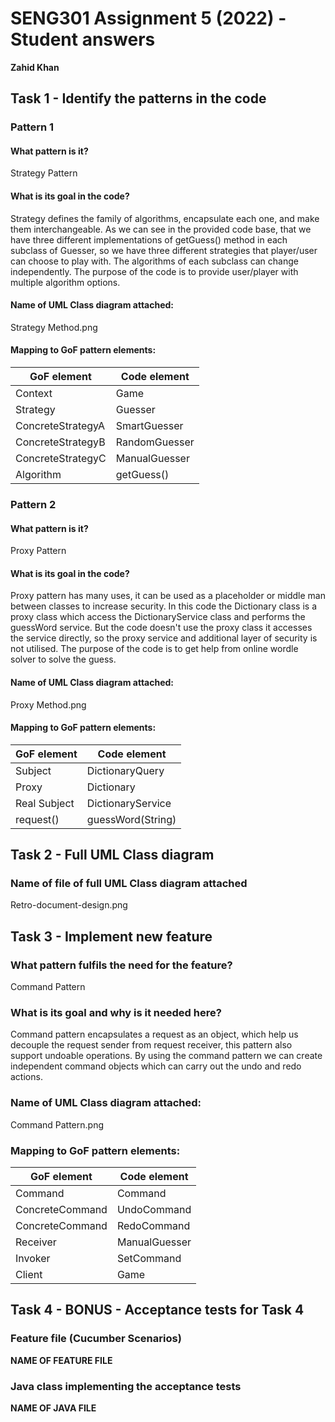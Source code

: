 # SENG301 Assignment 5 (2022) - Student answers

**Zahid Khan**

## Task 1 - Identify the patterns in the code

### Pattern 1

#### What pattern is it?

Strategy Pattern

#### What is its goal in the code?

Strategy defines the family of algorithms, encapsulate each one, and make them interchangeable. As we can see in the provided
code base, that we have three different implementations of getGuess() method in each subclass of Guesser, so we have three
different strategies that player/user can choose to play with. The algorithms of each subclass can change independently.
The purpose of the code is to provide user/player with multiple algorithm options.

#### Name of UML Class diagram attached:

Strategy Method.png

#### Mapping to GoF pattern elements:

| GoF element       | Code element  |
|-------------------|---------------|
| Context           | Game          |
| Strategy          | Guesser       |
| ConcreteStrategyA | SmartGuesser  |
| ConcreteStrategyB | RandomGuesser |
| ConcreteStrategyC | ManualGuesser |
| Algorithm         | getGuess()    |


### Pattern 2

#### What pattern is it?

Proxy Pattern

#### What is its goal in the code?

Proxy pattern has many uses, it can be used as a placeholder or middle man between classes to increase security. In this 
code the Dictionary class is a proxy class which access the DictionaryService class and performs the guessWord service. But
the code doesn't use the proxy class it accesses the service directly, so the proxy service and additional layer of security
is not utilised. The purpose of the code is to get help from online wordle solver to solve the guess. 

#### Name of UML Class diagram attached:

Proxy Method.png

#### Mapping to GoF pattern elements:

| GoF element  | Code element      |
|--------------|-------------------|
| Subject      | DictionaryQuery   |
| Proxy        | Dictionary        |
| Real Subject | DictionaryService |
| request()    | guessWord(String) |


## Task 2 - Full UML Class diagram

### Name of file of full UML Class diagram attached

Retro-document-design.png

## Task 3 - Implement new feature

### What pattern fulfils the need for the feature?

Command Pattern

### What is its goal and why is it needed here?

Command pattern encapsulates a request as an object, which help us decouple the request sender from request receiver, 
this pattern also support undoable operations. By using the command pattern we can create independent command objects
which can carry out the undo and redo actions. 

### Name of UML Class diagram attached:

Command Pattern.png

### Mapping to GoF pattern elements:

| GoF element     | Code element  |
|-----------------|---------------|
| Command         | Command       |
| ConcreteCommand | UndoCommand   |
| ConcreteCommand | RedoCommand   |
| Receiver        | ManualGuesser |
| Invoker         | SetCommand    |
| Client          | Game          |


## Task 4 - BONUS - Acceptance tests for Task 4

### Feature file (Cucumber Scenarios)

**NAME OF FEATURE FILE**

### Java class implementing the acceptance tests

**NAME OF JAVA FILE**
